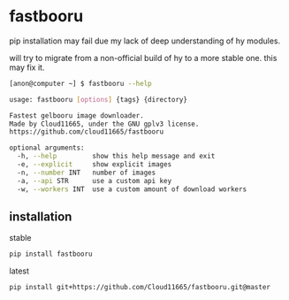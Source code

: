 # fastbooru

pip installation may fail due my lack of deep understanding of hy modules.

will try to migrate from a non-official build of hy to a more stable one. this may fix it.

```sh
[anon@computer ~] $ fastbooru --help

usage: fastbooru [options] {tags} {directory}

Fastest gelbooru image downloader.
Made by Cloud11665, under the GNU gplv3 license.
https://github.com/cloud11665/fastbooru

optional arguments:
  -h, --help         show this help message and exit
  -e, --explicit     show explicit images
  -n, --number INT   number of images
  -a, --api STR      use a custom api key
  -w, --workers INT  use a custom amount of download workers
```


## installation
stable
```sh
pip install fastbooru
```
latest
```sh
pip install git+https://github.com/Cloud11665/fastbooru.git@master
```
